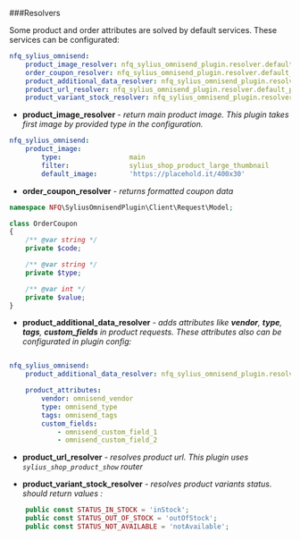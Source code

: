 ###Resolvers

Some product and order attributes are solved by default services. These services can be configurated:

```yaml
nfq_sylius_omnisend:
    product_image_resolver: nfq_sylius_omnisend_plugin.resolver.default_product_image
    order_coupon_resolver: nfq_sylius_omnisend_plugin.resolver.default_order_coupon
    product_additional_data_resolver: nfq_sylius_omnisend_plugin.resolver.default_product_additional_data
    product_url_resolver: nfq_sylius_omnisend_plugin.resolver.default_product_url
    product_variant_stock_resolver: nfq_sylius_omnisend_plugin.resolver.default_product_variant_stock
```

- **product_image_resolver** - _return main product image. This plugin takes first image by provided type in the configuration._
```yaml
nfq_sylius_omnisend:
    product_image:
        type:                 main
        filter:               sylius_shop_product_large_thumbnail
        default_image:        'https://placehold.it/400x30'
```
- **order_coupon_resolver** - _returns formatted coupon data_
```php
namespace NFQ\SyliusOmnisendPlugin\Client\Request\Model;

class OrderCoupon
{
    /** @var string */
    private $code;

    /** @var string */
    private $type;

    /** @var int */
    private $value;
}
```
- **product_additional_data_resolver** - _adds attributes like **vendor**, **type**, **tags**, **custom_fields** in product requests. These attributes also can be configurated in plugin config:_

```yaml

nfq_sylius_omnisend:
    product_additional_data_resolver: nfq_sylius_omnisend_plugin.resolver.default_product_additional_data

    product_attributes:
        vendor: omnisend_vendor
        type: omnisend_type
        tags: omnisend_tags
        custom_fields:
            - omnisend_custom_field_1
            - omnisend_custom_field_2
```
- **product_url_resolver** - _resolves product url. This plugin uses `sylius_shop_product_show` router_

- **product_variant_stock_resolver** - _resolves product variants status. should return values :_

```php
    public const STATUS_IN_STOCK = 'inStock';
    public const STATUS_OUT_OF_STOCK = 'outOfStock';
    public const STATUS_NOT_AVAILABLE = 'notAvailable';
```
